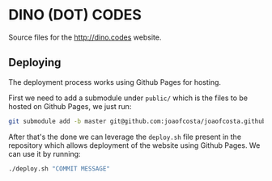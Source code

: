 # DINO (DOT) CODES

Source files for the http://dino.codes website.

## Deploying

The deployment process works using Github Pages for hosting.

First we need to add a submodule under `public/` which is the files to be hosted
on Github Pages, we just run:

```bash
git submodule add -b master git@github.com:joaofcosta/joaofcosta.github.io.git public
```

After that's the done we can leverage the `deploy.sh` file present in the repository which
allows deployment of the website using Github Pages. We can use it by running:

```bash
./deploy.sh "COMMIT MESSAGE"
```
